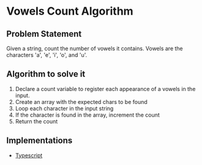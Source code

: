 # Vowels Count Algorithm

## Problem Statement
Given a string, count the number of vowels it contains. Vowels are the characters 'a', 'e', 'i', 'o', and 'u'.

## Algorithm to solve it
1. Declare a count variable to register each appearance of a vowels in the input.
2. Create an array with the expected chars to be found
3. Loop each character in the input string
4. If the character is found in the array, increment the count
5. Return the count

## Implementations
- [Typescript](./ts)